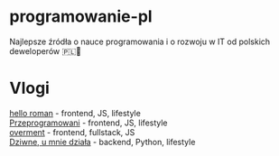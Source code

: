 # programowanie-pl
Najlepsze źródła o nauce programowania i o rozwoju w IT od polskich deweloperów 🇵🇱🚀

# Vlogi
[hello roman](https://www.youtube.com/channel/UCq8XmOMtrUCb8FcFHQEd8_g) - frontend, JS, lifestyle  
[Przeprogramowani](https://www.youtube.com/channel/UCb2Y3vMeD6N4WDt5Acw7Arw) - frontend, JS, lifestyle  
[overment](https://www.youtube.com/channel/UC_MIaHmSkt9JHNZfQ_gUmrg) - frontend, fullstack, JS  
[Dziwne, u mnie działa](https://www.youtube.com/channel/UCdKJfPiYDeVh6TS0uWT15kw) - backend, Python, lifestyle  
